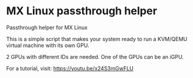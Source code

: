 # MX Linux passthrough helper

Passthrough helper for MX Linux

This is a simple script that makes your system ready to run a KVM/QEMU virtual machine with its own GPU.

2 GPUs with different IDs are needed. One of the GPUs can be an iGPU.

For a tutorial, visit: https://youtu.be/x24S3mGwFLU
